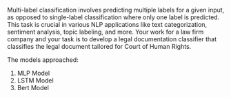 Multi-label classification involves predicting multiple labels for a given input, as opposed to single-label classification where only one label is predicted. This task is crucial in various NLP applications like text categorization, sentiment analysis, topic labeling, and more. Your work for a law firm company and your task is to develop a legal documentation classifier that classifies the legal document tailored for Court of Human Rights. 

The models approached:
1. MLP Model
2. LSTM Model
3. Bert Model
